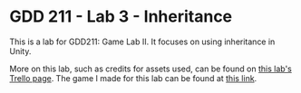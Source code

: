 # GDD 211 - Lab 3 - Inheritance
This is a lab for GDD211: Game Lab II. It focuses on using inheritance in Unity.

More on this lab, such as credits for assets used, can be found on [this lab's Trello page](https://trello.com/b/5X5sLoJT/gdd211-lab-3). The game I made for this lab can be found at [this link](http://mywebspace.quinnipiac.edu/mpmerritt/211/lab3/index.html).
